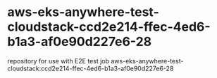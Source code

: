 # aws-eks-anywhere-test-cloudstack-ccd2e214-ffec-4ed6-b1a3-af0e90d227e6-28
repository for use with E2E test job aws-eks-anywhere-test-cloudstack:ccd2e214-ffec-4ed6-b1a3-af0e90d227e6-28
